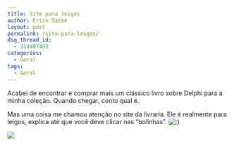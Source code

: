 ```yaml
---
title: Site para leigos
author: Erick Sasse
layout: post
permalink: /site-para-leigos/
dsq_thread_id:
  - 314407483
categories:
  - Geral
tags:
  - Geral
---
```

Acabei de encontrar e comprar mais um cl&aacute;ssico livro sobre Delphi para a minha cole&ccedil;&atilde;o. Quando chegar, conto qual &eacute;. 

Mas uma coisa me chamou aten&ccedil;&atilde;o no site da livraria. Ele &eacute; realmente para leigos, explica at&eacute; que voc&ecirc; deve clicar nas &#8220;bolinhas&#8221;. <img src="http://www.ericksasse.com.br/wp-includes/images/smilies/icon_smile.gif" alt=":)" class="wp-smiley" />

<img src="http://static.flickr.com/46/140028626_83e2ae0c01_o.jpg" border="0" />